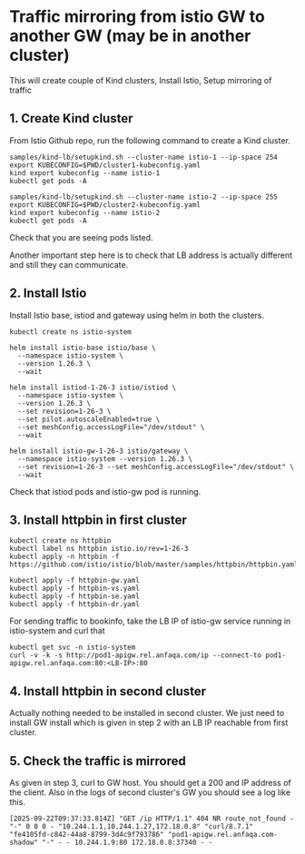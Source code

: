 # Traffic mirroring from istio GW to another GW (may be in another cluster)
This will create couple of Kind clusters, Install Istio, Setup mirroring of traffic

## 1. Create Kind cluster
From Istio Github repo, run the following command to create a Kind cluster.

    samples/kind-lb/setupkind.sh --cluster-name istio-1 --ip-space 254
    export KUBECONFIG=$PWD/cluster1-kubeconfig.yaml
    kind export kubeconfig --name istio-1
    kubectl get pods -A

    samples/kind-lb/setupkind.sh --cluster-name istio-2 --ip-space 255
    export KUBECONFIG=$PWD/cluster2-kubeconfig.yaml
    kind export kubeconfig --name istio-2
    kubectl get pods -A

Check that you are seeing pods listed.

Another important step here is to check that LB address is actually different and still they can communicate.

## 2. Install Istio
Install Istio base, istiod and gateway using helm in both the clusters.

    kubectl create ns istio-system 

    helm install istio-base istio/base \
      --namespace istio-system \
      --version 1.26.3 \
      --wait
    
    helm install istiod-1-26-3 istio/istiod \
      --namespace istio-system \
      --version 1.26.3 \
      --set revision=1-26-3 \
      --set pilot.autoscaleEnabled=true \
      --set meshConfig.accessLogFile="/dev/stdout" \
      --wait
      
    helm install istio-gw-1-26-3 istio/gateway \
      --namespace istio-system --version 1.26.3 \
      --set revision=1-26-3 --set meshConfig.accessLogFile="/dev/stdout" \
      --wait

Check that istiod pods and istio-gw pod is running.

## 3. Install httpbin in first cluster

    kubectl create ns httpbin
    kubectl label ns httpbin istio.io/rev=1-26-3
    kubectl apply -n httpbin -f https://github.com/istio/istio/blob/master/samples/httpbin/httpbin.yaml
    
    kubectl apply -f httpbin-gw.yaml
    kubectl apply -f httpbin-vs.yaml
    kubectl apply -f httpbin-se.yaml
    kubectl apply -f httpbin-dr.yaml


For sending traffic to bookinfo, take the LB IP of istio-gw service running in istio-system and curl that

    kubectl get svc -n istio-system
    curl -v -k -s http://pod1-apigw.rel.anfaqa.com/ip --connect-to pod1-apigw.rel.anfaqa.com:80:<LB-IP>:80

## 4. Install httpbin in second cluster
Actually nothing needed to be installed in second cluster. We just need to install GW install which is given in step 2 with an LB IP reachable from first cluster.

## 5. Check the traffic is mirrored
As given in step 3, curl to GW host. You should get a 200 and IP address of the client.
Also in the logs of second cluster's GW you should see a log like this.


    [2025-09-22T09:37:33.814Z] "GET /ip HTTP/1.1" 404 NR route_not_found - "-" 0 0 0 - "10.244.1.1,10.244.1.27,172.18.0.8" "curl/8.7.1" "fe4105fd-c842-44a8-8799-3d4c9f793786" "pod1-apigw.rel.anfaqa.com-shadow" "-" - - 10.244.1.9:80 172.18.0.8:37340 - -

